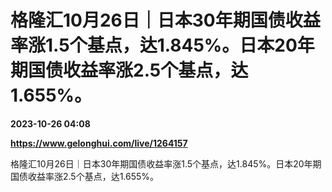 # 格隆汇10月26日｜日本30年期国债收益率涨1.5个基点，达1.845%。日本20年期国债收益率涨2.5个基点，达1.655%。

**2023-10-26 04:08**

**https://www.gelonghui.com/live/1264157**

格隆汇10月26日｜日本30年期国债收益率涨1.5个基点，达1.845%。日本20年期国债收益率涨2.5个基点，达1.655%。